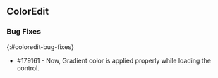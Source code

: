 ## ColorEdit

### Bug Fixes
{:#coloredit-bug-fixes}

* \#179161 - Now, Gradient color is applied properly while loading the control.